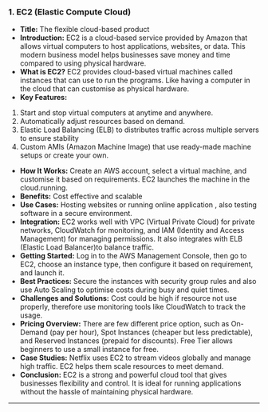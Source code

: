 ### 1. EC2 (Elastic Compute Cloud)
* **Title:** The flexible cloud-based product
&nbsp;
* **Introduction:**
EC2 is a cloud-based service provided by Amazon that allows virtual computers to host applications, websites, or data. This modern business model helps businesses save money and time compared to using physical hardware.
&nbsp;
* **What is EC2?**
EC2 provides cloud-based virtual machines called instances that can use to run the programs. Like having a computer in the cloud that can customise as physical hardware.
&nbsp;
* **Key Features:**
1. Start and stop virtual computers at anytime and anywhere.
2. Automatically adjust resources based on demand.
3. Elastic Load Balancing (ELB) to distributes traffic across multiple servers to ensure stability
4. Custom AMIs (Amazon Machine Image) that use ready-made machine setups or create your own.

* **How It Works:**
Create an AWS account, select a virtual machine, and customise it based on requirements. EC2 launches the machine in the cloud.running.
&nbsp;
* **Benefits:**
Cost effective and scalable
&nbsp;
* **Use Cases:**
Hosting websites or running online application , also testing software in a secure environment.
&nbsp;
* **Integration:**
EC2 works well with VPC (Virtual Private Cloud) for private networks, CloudWatch for monitoring, and IAM (Identity and Access Management) for managing permissions. It also integrates with ELB (Elastic Load Balancer)to balance traffic.
&nbsp;
* **Getting Started:**
Log in to the AWS Management Console, then go to EC2, choose an instance type, then configure it based on requirement, and launch it.
&nbsp;
* **Best Practices:**
Secure the instances with security group rules and also use Auto Scaling to optimise costs during busy and quiet times.
&nbsp;
* **Challenges and Solutions:**
Cost could be high if resource not use properly, therefore use monitoring tools like CloudWatch to track the usage.
&nbsp;
* **Pricing Overview:**
There are few different price option, such as On-Demand (pay per hour), Spot Instances (cheaper but less predictable), and Reserved Instances (prepaid for discounts). Free Tier allows beginners to use a small instance for free.
&nbsp;
* **Case Studies:**
Netflix uses EC2 to stream videos globally and manage high traffic. EC2 helps them scale resources to meet demand.
&nbsp;
* **Conclusion:**
EC2 is a strong and powerful cloud tool that gives businesses flexibility and control. It is ideal for running applications without the hassle of maintaining physical hardware.
***